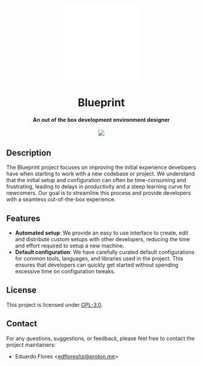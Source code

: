 <div align="center">
  <img src="res/icons/hicolor/scalable/apps/icon.svg" width="200">
  <h1>Blueprint</h1>
  <h4>An out of the box development environment designer</h4>
  <a href="https://github.com/sponsors/edfloreshz">
    <img src="https://img.shields.io/badge/sponsor-30363D?style=for-the-badge&logo=GitHub-Sponsors&logoColor=#white"/>
  </a>
</div>

## Description

The Blueprint project focuses on improving the initial experience developers have when starting to work with a new codebase or project. We understand that the initial setup and configuration can often be time-consuming and frustrating, leading to delays in productivity and a steep learning curve for newcomers. Our goal is to streamline this process and provide developers with a seamless out-of-the-box experience.

## Features

- **Automated setup**: We provide an easy to use interface to create, edit and distribute custom setups with other developers, reducing the time and effort required to setup a new machine.
- **Default configuration**: We have carefully curated default configurations for common tools, languages, and libraries used in the project. This ensures that developers can quickly get started without spending excessive time on configuration tweaks.

## License

This project is licensed under [GPL-3.0](LICENSE).

## Contact

For any questions, suggestions, or feedback, please feel free to contact the project maintainers:

- Eduardo Flores <[edfloreshz@proton.me](mailto:edfloreshz@proton.me)>
